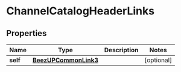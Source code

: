 
# ChannelCatalogHeaderLinks

## Properties
Name | Type | Description | Notes
------------ | ------------- | ------------- | -------------
**self** | [**BeezUPCommonLink3**](BeezUPCommonLink3.md) |  |  [optional]




